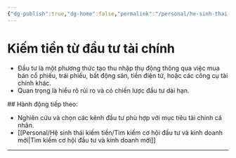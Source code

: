 ```yaml
---
{"dg-publish":true,"dg-home":false,"permalink":"/personal/he-sinh-thai-kiem-tien/kiem-tien-tu-dau-tu-tai-chinh/","dgPassFrontmatter":true,"noteIcon":"","updated":"2025-01-14T22:16:14.173+07:00"}
---
```


# Kiếm tiền từ đầu tư tài chính
- Đầu tư là một phương thức tạo thu nhập thụ động thông qua việc mua bán cổ phiếu, trái phiếu, bất động sản, tiền điện tử, hoặc các công cụ tài chính khác.
- Quan trọng là hiểu rõ rủi ro và có chiến lược đầu tư dài hạn.

​## Hành động tiếp theo:
- Nghiên cứu và chọn các kênh đầu tư phù hợp với mục tiêu tài chính cá nhân.
- [[Personal/Hệ sinh thái kiếm tiền/Tìm kiếm cơ hội đầu tư và kinh doanh mới\|Tìm kiếm cơ hội đầu tư và kinh doanh mới]]
---